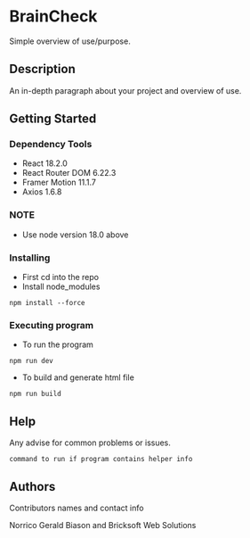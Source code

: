 # BrainCheck

Simple overview of use/purpose.

## Description

An in-depth paragraph about your project and overview of use.

## Getting Started

### Dependency Tools

* React 18.2.0
* React Router DOM 6.22.3
* Framer Motion 11.1.7
* Axios 1.6.8

### NOTE
* Use node version 18.0 above 

### Installing

* First cd into the repo
* Install node_modules
```
npm install --force
```

### Executing program

* To run the program
```
npm run dev
```
* To build and generate html file
```
npm run build
```

## Help

Any advise for common problems or issues.
```
command to run if program contains helper info
```

## Authors

Contributors names and contact info

Norrico Gerald Biason and Bricksoft Web Solutions
